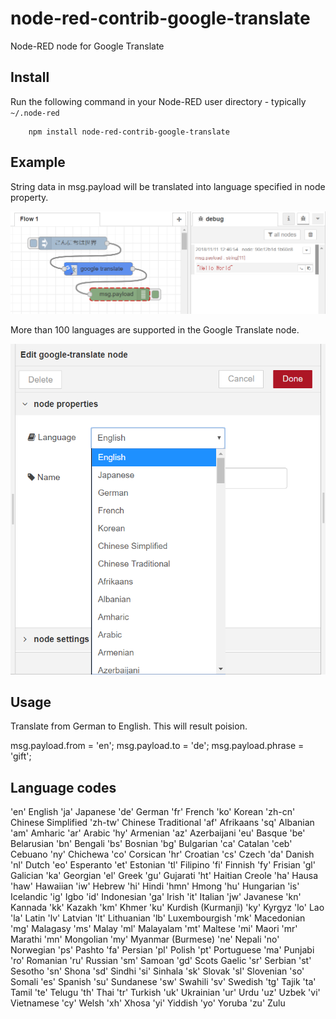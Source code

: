 # node-red-contrib-google-translate
Node-RED node for Google Translate

Install
-------
Run the following command in your Node-RED user directory - typically `~/.node-red`

        npm install node-red-contrib-google-translate

Example
-------
String data in msg.payload will be translated into language specified in node property.

![flow.png](flow.png)

More than 100 languages are supported in the Google Translate node.

![property.png](property.png)

Usage
-------
Translate from German to English. This will result poision.

msg.payload.from = 'en';
msg.payload.to = 'de';
msg.payload.phrase = 'gift';




Language codes
--------------

'en' English
'ja' Japanese
'de' German
'fr' French
'ko' Korean
'zh-cn' Chinese Simplified
'zh-tw' Chinese Traditional
'af' Afrikaans
'sq' Albanian
'am' Amharic
'ar' Arabic
'hy' Armenian
'az' Azerbaijani
'eu' Basque
'be' Belarusian
'bn' Bengali
'bs' Bosnian
'bg' Bulgarian
'ca' Catalan
'ceb' Cebuano
'ny' Chichewa
'co' Corsican
'hr' Croatian
'cs' Czech
'da' Danish
'nl' Dutch
'eo' Esperanto
'et' Estonian
'tl' Filipino
'fi' Finnish
'fy' Frisian
'gl' Galician
'ka' Georgian
'el' Greek
'gu' Gujarati
'ht' Haitian Creole
'ha' Hausa
'haw' Hawaiian
'iw' Hebrew
'hi' Hindi
'hmn' Hmong
'hu' Hungarian
'is' Icelandic
'ig' Igbo
'id' Indonesian
'ga' Irish
'it' Italian
'jw' Javanese
'kn' Kannada
'kk' Kazakh
'km' Khmer
'ku' Kurdish (Kurmanji)
'ky' Kyrgyz
'lo' Lao
'la' Latin
'lv' Latvian
'lt' Lithuanian
'lb' Luxembourgish
'mk' Macedonian
'mg' Malagasy
'ms' Malay
'ml' Malayalam
'mt' Maltese
'mi' Maori
'mr' Marathi
'mn' Mongolian
'my' Myanmar (Burmese)
'ne' Nepali
'no' Norwegian
'ps' Pashto
'fa' Persian
'pl' Polish
'pt' Portuguese
'ma' Punjabi
'ro' Romanian
'ru' Russian
'sm' Samoan
'gd' Scots Gaelic
'sr' Serbian
'st' Sesotho
'sn' Shona
'sd' Sindhi
'si' Sinhala
'sk' Slovak
'sl' Slovenian
'so' Somali
'es' Spanish
'su' Sundanese
'sw' Swahili
'sv' Swedish
'tg' Tajik
'ta' Tamil
'te' Telugu
'th' Thai
'tr' Turkish
'uk' Ukrainian
'ur' Urdu
'uz' Uzbek
'vi' Vietnamese
'cy' Welsh
'xh' Xhosa
'yi' Yiddish
'yo' Yoruba
'zu' Zulu